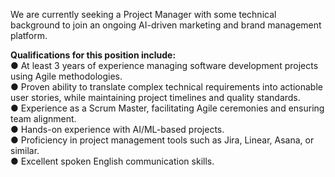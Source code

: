 We are currently seeking a Project Manager with some technical background to
join an ongoing AI-driven marketing and brand management platform.

**Qualifications for this position include:**  
**●** At least 3 years of experience managing software development projects
using Agile methodologies.  
**●** Proven ability to translate complex technical requirements into
actionable user stories, while maintaining project timelines and quality
standards.  
**●** Experience as a Scrum Master, facilitating Agile ceremonies and ensuring
team alignment.  
**●** Hands-on experience with AI/ML-based projects.  
**●** Proficiency in project management tools such as Jira, Linear, Asana, or
similar.  
**●** Excellent spoken English communication skills.